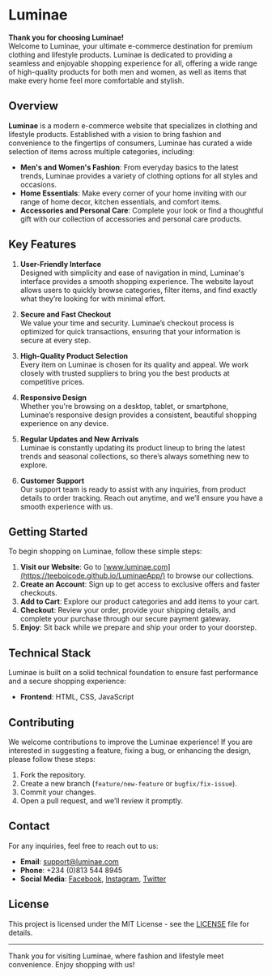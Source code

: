 # Luminae

**Thank you for choosing Luminae!**  
Welcome to Luminae, your ultimate e-commerce destination for premium clothing and lifestyle products. Luminae is dedicated to providing a seamless and enjoyable shopping experience for all, offering a wide range of high-quality products for both men and women, as well as items that make every home feel more comfortable and stylish.

## Overview

**Luminae** is a modern e-commerce website that specializes in clothing and lifestyle products. Established with a vision to bring fashion and convenience to the fingertips of consumers, Luminae has curated a wide selection of items across multiple categories, including:

- **Men's and Women's Fashion**: From everyday basics to the latest trends, Luminae provides a variety of clothing options for all styles and occasions.
- **Home Essentials**: Make every corner of your home inviting with our range of home decor, kitchen essentials, and comfort items.
- **Accessories and Personal Care**: Complete your look or find a thoughtful gift with our collection of accessories and personal care products.

## Key Features

1. **User-Friendly Interface**  
   Designed with simplicity and ease of navigation in mind, Luminae's interface provides a smooth shopping experience. The website layout allows users to quickly browse categories, filter items, and find exactly what they’re looking for with minimal effort.

2. **Secure and Fast Checkout**  
   We value your time and security. Luminae’s checkout process is optimized for quick transactions, ensuring that your information is secure at every step.

3. **High-Quality Product Selection**  
   Every item on Luminae is chosen for its quality and appeal. We work closely with trusted suppliers to bring you the best products at competitive prices.

4. **Responsive Design**  
   Whether you're browsing on a desktop, tablet, or smartphone, Luminae’s responsive design provides a consistent, beautiful shopping experience on any device.

5. **Regular Updates and New Arrivals**  
   Luminae is constantly updating its product lineup to bring the latest trends and seasonal collections, so there’s always something new to explore.

6. **Customer Support**  
   Our support team is ready to assist with any inquiries, from product details to order tracking. Reach out anytime, and we’ll ensure you have a smooth experience with us.

## Getting Started

To begin shopping on Luminae, follow these simple steps:

1. **Visit our Website**: Go to [www.luminae.com](https://teeboicode.github.io/LuminaeApp/) to browse our collections.
2. **Create an Account**: Sign up to get access to exclusive offers and faster checkouts.
3. **Add to Cart**: Explore our product categories and add items to your cart.
4. **Checkout**: Review your order, provide your shipping details, and complete your purchase through our secure payment gateway.
5. **Enjoy**: Sit back while we prepare and ship your order to your doorstep.

## Technical Stack

Luminae is built on a solid technical foundation to ensure fast performance and a secure shopping experience:

- **Frontend**: HTML, CSS, JavaScript
  <!-- - **Backend**: Node.js, Express.js -->
  <!-- - **Database**: MongoDB -->
  <!-- - **Payment Gateway Integration**: Secure payment options to protect customer transactions -->

## Contributing

We welcome contributions to improve the Luminae experience! If you are interested in suggesting a feature, fixing a bug, or enhancing the design, please follow these steps:

1. Fork the repository.
2. Create a new branch (`feature/new-feature` or `bugfix/fix-issue`).
3. Commit your changes.
4. Open a pull request, and we’ll review it promptly.

## Contact

For any inquiries, feel free to reach out to us:

- **Email**: support@luminae.com
- **Phone**: +234 (0)813 544 8945
- **Social Media**: [Facebook](#), [Instagram](#), [Twitter](#)

## License

This project is licensed under the MIT License - see the [LICENSE](./license.txt) file for details.

---

Thank you for visiting Luminae, where fashion and lifestyle meet convenience. Enjoy shopping with us!
